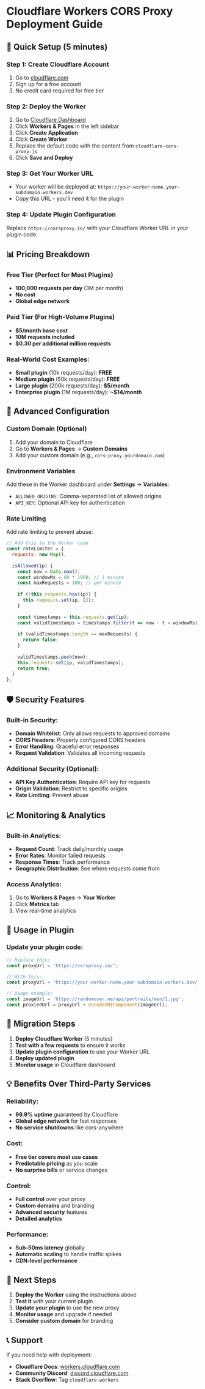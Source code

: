 # Cloudflare Workers CORS Proxy Deployment Guide

## 🚀 Quick Setup (5 minutes)

### Step 1: Create Cloudflare Account
1. Go to [cloudflare.com](https://cloudflare.com)
2. Sign up for a free account
3. No credit card required for free tier

### Step 2: Deploy the Worker
1. Go to [Cloudflare Dashboard](https://dash.cloudflare.com)
2. Click **Workers & Pages** in the left sidebar
3. Click **Create Application**
4. Click **Create Worker**
5. Replace the default code with the content from `cloudflare-cors-proxy.js`
6. Click **Save and Deploy**

### Step 3: Get Your Worker URL
- Your worker will be deployed at: `https://your-worker-name.your-subdomain.workers.dev`
- Copy this URL - you'll need it for the plugin

### Step 4: Update Plugin Configuration
Replace `https://corsproxy.io/` with your Cloudflare Worker URL in your plugin code.

## 📊 Pricing Breakdown

### Free Tier (Perfect for Most Plugins)
- **100,000 requests per day** (3M per month)
- **No cost**
- **Global edge network**

### Paid Tier (For High-Volume Plugins)
- **$5/month base cost**
- **10M requests included**
- **$0.30 per additional million requests**

### Real-World Cost Examples:
- **Small plugin** (10k requests/day): **FREE**
- **Medium plugin** (50k requests/day): **FREE**  
- **Large plugin** (200k requests/day): **$5/month**
- **Enterprise plugin** (1M requests/day): **~$14/month**

## 🔧 Advanced Configuration

### Custom Domain (Optional)
1. Add your domain to Cloudflare
2. Go to **Workers & Pages** → **Custom Domains**
3. Add your custom domain (e.g., `cors-proxy.yourdomain.com`)

### Environment Variables
Add these in the Worker dashboard under **Settings** → **Variables**:
- `ALLOWED_ORIGINS`: Comma-separated list of allowed origins
- `API_KEY`: Optional API key for authentication

### Rate Limiting
Add rate limiting to prevent abuse:

```javascript
// Add this to the Worker code
const rateLimiter = {
  requests: new Map(),
  
  isAllowed(ip) {
    const now = Date.now();
    const windowMs = 60 * 1000; // 1 minute
    const maxRequests = 100; // per minute
    
    if (!this.requests.has(ip)) {
      this.requests.set(ip, []);
    }
    
    const timestamps = this.requests.get(ip);
    const validTimestamps = timestamps.filter(t => now - t < windowMs);
    
    if (validTimestamps.length >= maxRequests) {
      return false;
    }
    
    validTimestamps.push(now);
    this.requests.set(ip, validTimestamps);
    return true;
  }
};
```

## 🛡️ Security Features

### Built-in Security:
- **Domain Whitelist**: Only allows requests to approved domains
- **CORS Headers**: Properly configured CORS headers
- **Error Handling**: Graceful error responses
- **Request Validation**: Validates all incoming requests

### Additional Security (Optional):
- **API Key Authentication**: Require API key for requests
- **Origin Validation**: Restrict to specific origins
- **Rate Limiting**: Prevent abuse

## 📈 Monitoring & Analytics

### Built-in Analytics:
- **Request Count**: Track daily/monthly usage
- **Error Rates**: Monitor failed requests
- **Response Times**: Track performance
- **Geographic Distribution**: See where requests come from

### Access Analytics:
1. Go to **Workers & Pages** → **Your Worker**
2. Click **Metrics** tab
3. View real-time analytics

## 🔄 Usage in Plugin

### Update your plugin code:

```javascript
// Replace this:
const proxyUrl = 'https://corsproxy.io/';

// With this:
const proxyUrl = 'https://your-worker-name.your-subdomain.workers.dev/?url=';

// Usage example:
const imageUrl = 'https://randomuser.me/api/portraits/men/1.jpg';
const proxiedUrl = proxyUrl + encodeURIComponent(imageUrl);
```

## 🚨 Migration Steps

1. **Deploy Cloudflare Worker** (5 minutes)
2. **Test with a few requests** to ensure it works
3. **Update plugin configuration** to use your Worker URL
4. **Deploy updated plugin**
5. **Monitor usage** in Cloudflare dashboard

## 💡 Benefits Over Third-Party Services

### Reliability:
- **99.9% uptime** guaranteed by Cloudflare
- **Global edge network** for fast responses
- **No service shutdowns** like cors-anywhere

### Cost:
- **Free tier covers most use cases**
- **Predictable pricing** as you scale
- **No surprise bills** or service changes

### Control:
- **Full control** over your proxy
- **Custom domains** and branding
- **Advanced security** features
- **Detailed analytics**

### Performance:
- **Sub-50ms latency** globally
- **Automatic scaling** to handle traffic spikes
- **CDN-level performance**

## 🎯 Next Steps

1. **Deploy the Worker** using the instructions above
2. **Test it** with your current plugin
3. **Update your plugin** to use the new proxy
4. **Monitor usage** and upgrade if needed
5. **Consider custom domain** for branding

## 📞 Support

If you need help with deployment:
- **Cloudflare Docs**: [workers.cloudflare.com](https://workers.cloudflare.com)
- **Community Discord**: [discord.cloudflare.com](https://discord.cloudflare.com)
- **Stack Overflow**: Tag `cloudflare-workers` 